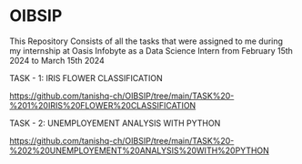 # OIBSIP

This Repository Consists of all the tasks that were assigned to me during my internship at Oasis Infobyte as a Data Science Intern from February 15th 2024 to March 15th 2024

TASK - 1:
IRIS FLOWER CLASSIFICATION

https://github.com/tanishq-ch/OIBSIP/tree/main/TASK%20-%201%20IRIS%20FLOWER%20CLASSIFICATION



TASK - 2:
UNEMPLOYEMENT ANALYSIS WITH PYTHON

https://github.com/tanishq-ch/OIBSIP/tree/main/TASK%20-%202%20UNEMPLOYEMENT%20ANALYSIS%20WITH%20PYTHON

